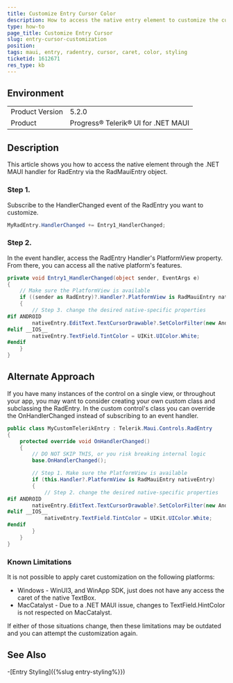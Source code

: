 ```yaml
---
title: Customize Entry Cursor Color
description: How to access the native entry element to customize the cursor
type: how-to
page_title: Customize Entry Cursor
slug: entry-cursor-customization
position: 
tags: maui, entry, radentry, cursor, caret, color, styling
ticketid: 1612671
res_type: kb
---
```


## Environment
<table>
	<tbody>
		<tr>
			<td>Product Version</td>
			<td>5.2.0</td>
		</tr>
		<tr>
			<td>Product</td>
			<td>Progress® Telerik® UI for .NET MAUI</td>
		</tr>
	</tbody>
</table>


## Description

This article shows you how to access the native element through the .NET MAUI handler for RadEntry via the RadMauiEntry object.

### Step 1.

Subscribe to the HandlerChanged event of the RadEntry you want to customize.

```csharp
MyRadEntry.HandlerChanged += Entry1_HandlerChanged;
```

### Step 2.

In the event handler, access the RadEntry Handler's PlatformView property. From there, you can access all the native platform's features.

```csharp
private void Entry1_HandlerChanged(object sender, EventArgs e)
{
    // Make sure the PlatformView is available
    if ((sender as RadEntry)?.Handler?.PlatformView is RadMauiEntry nativeEntry)
    {
        // Step 3. change the desired native-specific properties
#if ANDROID
        nativeEntry.EditText.TextCursorDrawable?.SetColorFilter(new Android.Graphics.PorterDuffColorFilter(Android.Graphics.Color.Red, Android.Graphics.PorterDuff.Mode.Darken));
#elif __IOS__
        nativeEntry.TextField.TintColor = UIKit.UIColor.White;
#endif
    }
}
```

## Alternate Approach

If you have many instances of the control on a single view, or throughout your app, you may want to consider creating your own custom class and subclassing the RadEntry. In the custom control's class you can override the OnHandlerChanged instead of subscribing to an event handler.

```csharp
public class MyCustomTelerikEntry : Telerik.Maui.Controls.RadEntry
{
    protected override void OnHandlerChanged()
    {
        // DO NOT SKIP THIS, or you risk breaking internal logic
        base.OnHandlerChanged();

        // Step 1. Make sure the PlatformView is available
        if (this.Handler?.PlatformView is RadMauiEntry nativeEntry)
        {
            // Step 2. change the desired native-specific properties
#if ANDROID
        nativeEntry.EditText.TextCursorDrawable?.SetColorFilter(new Android.Graphics.PorterDuffColorFilter(Android.Graphics.Color.Red, Android.Graphics.PorterDuff.Mode.Darken));
#elif __IOS__
            nativeEntry.TextField.TintColor = UIKit.UIColor.White;
#endif
        }
    }
}
```

### Known Limitations

It is not possible to apply caret customization on the following platforms:

- Windows - WinUI3, and WinApp SDK, just does not have any access the caret of the native TextBox.
- MacCatalyst - Due to a .NET MAUI issue, changes to TextField.HintColor is not respected on MacCatalyst.

If either of those situations change, then these limitations may be outdated and you can attempt the customization again.

## See Also

-[Entry Styling]({%slug entry-styling%}})
